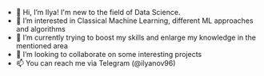 - 👋 Hi, I’m Ilya! I'm new to the field of Data Science.
- 👀 I’m interested in Classical Machine Learning, different ML approaches and algorithms 
- 🌱 I’m currently trying to boost my skills and enlarge my knowledge in the mentioned area
- 💞️ I’m looking to collaborate on some interesting projects
- 📫 You can reach me via Telegram (@ilyanov96)

<!---
NovikovIA96/NovikovIA96 is a ✨ special ✨ repository because its `README.md` (this file) appears on your GitHub profile.
You can click the Preview link to take a look at your changes.
--->
